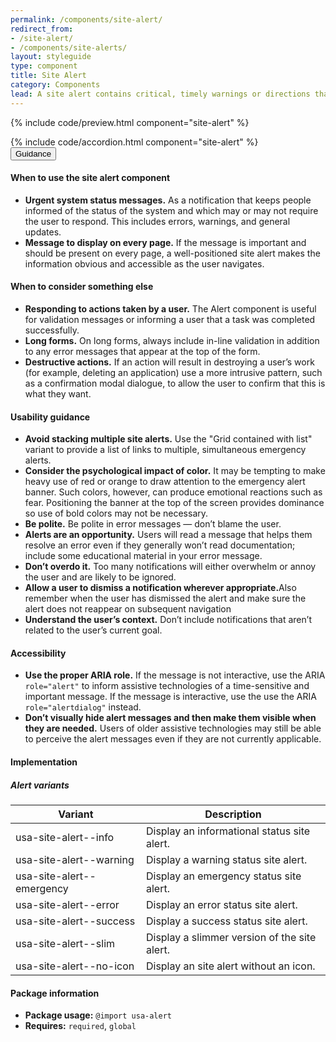 ```yaml
---
permalink: /components/site-alert/
redirect_from:
- /site-alert/
- /components/site-alerts/
layout: styleguide
type: component
title: Site Alert
category: Components
lead: A site alert contains critical, timely warnings or directions that have greater urgency or higher priority than content typically found on a site.
---
```


{% include code/preview.html component="site-alert" %}
<section class="site-component-section">
  {% include code/accordion.html component="site-alert" %}
  <div class="usa-accordion usa-accordion--bordered site-accordion-docs">
    <button class="usa-button-unstyled usa-accordion__button"
        aria-expanded="true" aria-controls="alert-docs">
      Guidance
    </button>
    <div id="alert-docs" aria-hidden="false" class="usa-accordion__content site-component-usage">
      <h4>When to use the site alert component</h4>
      <ul class="usa-content-list">
        <li><strong>Urgent system status messages.</strong> As a notification that keeps people informed of the status of the system and which may or may not require the user to respond. This includes errors, warnings, and general updates.</li>
        <li><strong>Message to display on every page.</strong> If the message is important and should be present on every page, a well-positioned site alert makes the information obvious and accessible as the user navigates.</li>
      </ul>
      <h4>When to consider something else</h4>
      <ul class="usa-content-list">
        <li><strong>Responding to actions taken by a user.</strong> The Alert component is useful for validation messages or informing a user that a task was completed successfully.</li>
        <li><strong>Long forms.</strong> On long forms, always include in-line validation in addition to any error messages that appear at the top of the form. </li>
        <li><strong>Destructive actions.</strong> If an action will result in destroying a user’s work (for example, deleting an application) use a more intrusive pattern, such as a confirmation modal dialogue, to allow the user to confirm that this is what they want.</li>
      </ul>
      <h4>Usability guidance</h4>
      <ul class="usa-content-list">
        <li><strong>Avoid stacking multiple site alerts.</strong> Use the "Grid contained with list" variant to provide a list of links to multiple, simultaneous emergency alerts.</li>
        <li><strong>Consider the psychological impact of color.</strong> It may be tempting to make heavy use of red or orange to draw attention to the emergency alert banner. Such colors, however, can produce emotional reactions such as fear. Positioning the banner at the top of the screen provides dominance so use of bold colors may not be necessary.</li>
        <li><strong>Be polite.</strong> Be polite in error messages — don’t blame the user.</li>
        <li><strong>Alerts are an opportunity.</strong> Users will read a message that helps them resolve an error even if they generally won’t read documentation; include some educational material in your error message.</li>
        <li><strong>Don’t overdo it.</strong> Too many notifications will either overwhelm or annoy the user and are likely to be ignored.</li>
        <li><strong>Allow a user to dismiss a notification wherever appropriate.</strong>Also remember when the user has dismissed the alert and make sure the alert does not reappear on subsequent navigation</li>
        <li><strong>Understand the user’s context.</strong> Don’t include notifications that aren’t related to the user’s current goal.</li>
      </ul>
      <h4>Accessibility</h4>
      <ul class="usa-content-list">
        <li><strong>Use the proper ARIA role.</strong> If the message is not interactive, use the ARIA <code>role=<wbr>"alert"</code> to inform assistive technologies of a time-sensitive and important message. If the message is interactive, use the use the ARIA <code>role=<wbr>"alertdialog"</code> instead.</li>
        <li><strong>Don’t visually hide alert messages and then make them visible when they are needed.</strong> Users of older assistive technologies may still be able to perceive the alert messages even if they are not currently applicable.</li>
      </ul>
      <h4 class="usa-heading">Implementation</h4>
      <h5 id="component-variants">Alert variants</h5>
      <table class="usa-table--borderless site-table-responsive site-table-simple" aria-labelledby="component-variants">
        <thead>
          <tr>
            <th scope="col" class="flex-6">Variant</th>
            <th scope="col" class="flex-6">Description</th>
          </tr>
        </thead>
        <tbody class="font-mono-2xs">
          <tr>
            <td data-title="Variant" class="flex-6">usa-site-alert--info</td>
            <td data-title="Description" class="flex-6">
              <span class="font-lang-3xs">Display an informational status site alert.</span>
            </td>
          </tr>
          <tr>
            <td data-title="Variant" class="flex-6">usa-site-alert--warning</td>
            <td data-title="Description" class="flex-6">
              <span class="font-lang-3xs">Display a warning status site alert.</span>
            </td>
          </tr>
          <tr>
            <td data-title="Variant" class="flex-6">usa-site-alert--emergency</td>
            <td data-title="Description" class="flex-6">
              <span class="font-lang-3xs">Display an emergency status site alert.</span>
            </td>
          </tr>
          <tr>
            <td data-title="Variant" class="flex-6">usa-site-alert--error</td>
            <td data-title="Description" class="flex-6">
              <span class="font-lang-3xs">Display an error status site alert.</span>
            </td>
          </tr>
          <tr>
            <td data-title="Variant" class="flex-6">usa-site-alert--success</td>
            <td data-title="Description" class="flex-6">
              <span class="font-lang-3xs">Display a success status site alert.</span>
            </td>
          </tr>
          <tr>
            <td data-title="Variant" class="flex-6">usa-site-alert--slim</td>
            <td data-title="Description" class="flex-6">
              <span class="font-lang-3xs">Display a slimmer version of the site alert.</span>
            </td>
          </tr>
          <tr>
            <td data-title="Variant" class="flex-6">usa-site-alert--no-icon</td>
            <td data-title="Description" class="flex-6">
              <span class="font-lang-3xs">Display an site alert without an icon.</span>
            </td>
          </tr>
        </tbody>
      </table>
      <h4 class="usa-heading">Package information</h4>
      <ul class="usa-content-list">
        <li>
          <strong>Package usage:</strong> <code>@import usa-alert</code>
        </li>
        <li>
          <strong>Requires:</strong> <code>required</code>, <code>global</code>
        </li>
      </ul>
    </div>
  </div>
</section>
